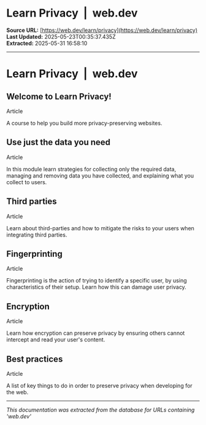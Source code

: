 # Learn Privacy  |  web.dev

**Source URL:** [https://web.dev/learn/privacy](https://web.dev/learn/privacy)  
**Last Updated:** 2025-05-23T00:35:37.435Z  
**Extracted:** 2025-05-31 16:58:10

---

# Learn Privacy  |  web.dev

## Welcome to Learn Privacy!

Article

A course to help you build more privacy-preserving websites.

## Use just the data you need

Article

In this module learn strategies for collecting only the required data, managing and removing data you have collected, and explaining what you collect to users.

## Third parties

Article

Learn about third-parties and how to mitigate the risks to your users when integrating third parties.

## Fingerprinting

Article

Fingerprinting is the action of trying to identify a specific user, by using characteristics of their setup. Learn how this can damage user privacy.

## Encryption

Article

Learn how encryption can preserve privacy by ensuring others cannot intercept and read your user's content.

## Best practices

Article

A list of key things to do in order to preserve privacy when developing for the web.

---

*This documentation was extracted from the database for URLs containing 'web.dev'*
